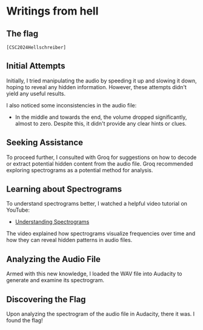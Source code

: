 # Writings from hell

## The flag

`[CSC2024Hellschreiber]`

## Initial Attempts

Initially, I tried manipulating the audio by speeding it up and slowing it down, hoping to reveal any hidden information. However, these attempts didn't yield any useful results.

I also noticed some inconsistencies in the audio file:
- In the middle and towards the end, the volume dropped significantly, almost to zero. Despite this, it didn't provide any clear hints or clues.

## Seeking Assistance

To proceed further, I consulted with Groq for suggestions on how to decode or extract potential hidden content from the audio file. Groq recommended exploring spectrograms as a potential method for analysis.

## Learning about Spectrograms

To understand spectrograms better, I watched a helpful video tutorial on YouTube:
- [Understanding Spectrograms](https://www.youtube.com/watch?v=EvZ7kr9xqeE&t=21s)

The video explained how spectrograms visualize frequencies over time and how they can reveal hidden patterns in audio files.

## Analyzing the Audio File

Armed with this new knowledge, I loaded the WAV file into Audacity to generate and examine its spectrogram.

## Discovering the Flag

Upon analyzing the spectrogram of the audio file in Audacity, there it was. I found the flag!
